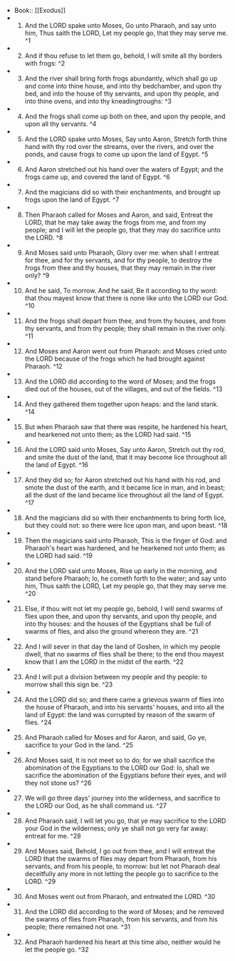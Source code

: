 - Book:: [[Exodus]]
- 1. And the LORD spake unto Moses, Go unto Pharaoh, and say unto him, Thus saith the LORD, Let my people go, that they may serve me. ^1
- 2. And if thou refuse to let them go, behold, I will smite all thy borders with frogs: ^2
- 3. And the river shall bring forth frogs abundantly, which shall go up and come into thine house, and into thy bedchamber, and upon thy bed, and into the house of thy servants, and upon thy people, and into thine ovens, and into thy kneadingtroughs: ^3
- 4. And the frogs shall come up both on thee, and upon thy people, and upon all thy servants. ^4
- 5. And the LORD spake unto Moses, Say unto Aaron, Stretch forth thine hand with thy rod over the streams, over the rivers, and over the ponds, and cause frogs to come up upon the land of Egypt. ^5
- 6. And Aaron stretched out his hand over the waters of Egypt; and the frogs came up, and covered the land of Egypt. ^6
- 7. And the magicians did so with their enchantments, and brought up frogs upon the land of Egypt. ^7
- 8. Then Pharaoh called for Moses and Aaron, and said, Entreat the LORD, that he may take away the frogs from me, and from my people; and I will let the people go, that they may do sacrifice unto the LORD. ^8
- 9. And Moses said unto Pharaoh, Glory over me: when shall I entreat for thee, and for thy servants, and for thy people, to destroy the frogs from thee and thy houses, that they may remain in the river only? ^9
- 10. And he said, To morrow. And he said, Be it according to thy word: that thou mayest know that there is none like unto the LORD our God. ^10
- 11. And the frogs shall depart from thee, and from thy houses, and from thy servants, and from thy people; they shall remain in the river only. ^11
- 12. And Moses and Aaron went out from Pharaoh: and Moses cried unto the LORD because of the frogs which he had brought against Pharaoh. ^12
- 13. And the LORD did according to the word of Moses; and the frogs died out of the houses, out of the villages, and out of the fields. ^13
- 14. And they gathered them together upon heaps: and the land stank. ^14
- 15. But when Pharaoh saw that there was respite, he hardened his heart, and hearkened not unto them; as the LORD had said. ^15
- 16. And the LORD said unto Moses, Say unto Aaron, Stretch out thy rod, and smite the dust of the land, that it may become lice throughout all the land of Egypt. ^16
- 17. And they did so; for Aaron stretched out his hand with his rod, and smote the dust of the earth, and it became lice in man, and in beast; all the dust of the land became lice throughout all the land of Egypt. ^17
- 18. And the magicians did so with their enchantments to bring forth lice, but they could not: so there were lice upon man, and upon beast. ^18
- 19. Then the magicians said unto Pharaoh, This is the finger of God: and Pharaoh's heart was hardened, and he hearkened not unto them; as the LORD had said. ^19
- 20. And the LORD said unto Moses, Rise up early in the morning, and stand before Pharaoh; lo, he cometh forth to the water; and say unto him, Thus saith the LORD, Let my people go, that they may serve me. ^20
- 21. Else, if thou wilt not let my people go, behold, I will send swarms of flies upon thee, and upon thy servants, and upon thy people, and into thy houses: and the houses of the Egyptians shall be full of swarms of flies, and also the ground whereon they are. ^21
- 22. And I will sever in that day the land of Goshen, in which my people dwell, that no swarms of flies shall be there; to the end thou mayest know that I am the LORD in the midst of the earth. ^22
- 23. And I will put a division between my people and thy people: to morrow shall this sign be. ^23
- 24. And the LORD did so; and there came a grievous swarm of flies into the house of Pharaoh, and into his servants' houses, and into all the land of Egypt: the land was corrupted by reason of the swarm of flies. ^24
- 25. And Pharaoh called for Moses and for Aaron, and said, Go ye, sacrifice to your God in the land. ^25
- 26. And Moses said, It is not meet so to do; for we shall sacrifice the abomination of the Egyptians to the LORD our God: lo, shall we sacrifice the abomination of the Egyptians before their eyes, and will they not stone us? ^26
- 27. We will go three days' journey into the wilderness, and sacrifice to the LORD our God, as he shall command us. ^27
- 28. And Pharaoh said, I will let you go, that ye may sacrifice to the LORD your God in the wilderness; only ye shall not go very far away: entreat for me. ^28
- 29. And Moses said, Behold, I go out from thee, and I will entreat the LORD that the swarms of flies may depart from Pharaoh, from his servants, and from his people, to morrow: but let not Pharaoh deal deceitfully any more in not letting the people go to sacrifice to the LORD. ^29
- 30. And Moses went out from Pharaoh, and entreated the LORD. ^30
- 31. And the LORD did according to the word of Moses; and he removed the swarms of flies from Pharaoh, from his servants, and from his people; there remained not one. ^31
- 32. And Pharaoh hardened his heart at this time also, neither would he let the people go. ^32
